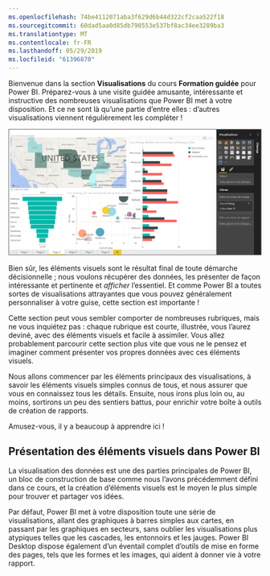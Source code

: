 ```yaml
---
ms.openlocfilehash: 74be4112071aba3f629d6b44d322cf2caa522f18
ms.sourcegitcommit: 60dad5aa0d85db790553e537bf8ac34ee3289ba3
ms.translationtype: MT
ms.contentlocale: fr-FR
ms.lasthandoff: 05/29/2019
ms.locfileid: "61396870"
---
```

Bienvenue dans la section **Visualisations** du cours **Formation guidée** pour Power BI. Préparez-vous à une visite guidée amusante, intéressante et instructive des nombreuses visualisations que Power BI met à votre disposition. Et ce ne sont là qu’une partie d’entre elles : d’autres visualisations viennent régulièrement les compléter !

![](media/3-1-intro-visualizations/3-1_1.png)

Bien sûr, les éléments visuels sont le résultat final de toute démarche décisionnelle ; nous voulons récupérer des données, les présenter de façon intéressante et pertinente et *afficher* l’essentiel. Et comme Power BI a toutes sortes de visualisations attrayantes que vous pouvez généralement personnaliser à votre guise, cette section est importante !

Cette section peut vous sembler comporter de nombreuses rubriques, mais ne vous inquiétez pas : chaque rubrique est courte, illustrée, vous l’aurez deviné, avec des éléments visuels et facile à assimiler. Vous allez probablement parcourir cette section plus vite que vous ne le pensez et imaginer comment présenter vos propres données avec ces éléments visuels.

Nous allons commencer par les éléments principaux des visualisations, à savoir les éléments visuels simples connus de tous, et nous assurer que vous en connaissez tous les détails. Ensuite, nous irons plus loin ou, au moins, sortirons un peu des sentiers battus, pour enrichir votre boîte à outils de création de rapports.

Amusez-vous, il y a beaucoup à apprendre ici !

## <a name="introduction-to-visuals-in-power-bi"></a>Présentation des éléments visuels dans Power BI
La visualisation des données est une des parties principales de Power BI, un bloc de construction de base comme nous l’avons précédemment défini dans ce cours, et la création d’éléments visuels est le moyen le plus simple pour trouver et partager vos idées.

Par défaut, Power BI met à votre disposition toute une série de visualisations, allant des graphiques à barres simples aux cartes, en passant par les graphiques en secteurs, sans oublier les visualisations plus atypiques telles que les cascades, les entonnoirs et les jauges. Power BI Desktop dispose également d’un éventail complet d’outils de mise en forme des pages, tels que les formes et les images, qui aident à donner vie à votre rapport.

